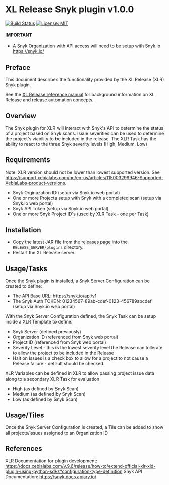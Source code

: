 # XL Release Snyk plugin v1.0.0

[![Build Status][xlr-snyk-plugin-travis-image]][xlr-snyk-plugin-travis-url]
[![License: MIT][xlr-snyk-plugin-license-image]][xlr-snyk-plugin-license-url]

[xlr-snyk-plugin-travis-image]: https://travis-ci.org/xebialabs-community/xlr-snyk-plugin.svg?branch=master
[xlr-snyk-plugin-travis-url]: https://travis-ci.org/xebialabs-community/xlr-snyk-plugin
[xlr-snyk-plugin-license-image]: https://img.shields.io/badge/License-MIT-yellow.svg
[xlr-snyk-plugin-license-url]: https://opensource.org/licenses/MIT
[xlr-snyk-plugin-downloads-image]: https://img.shields.io/github/downloads/xebialabs-community/xlr-snyk-plugin/total.svg

#### IMPORTANT ####

* A Snyk Organization with API access will need to be setup with Snyk.io <https://snyk.io/>


## Preface

This document describes the functionality provided by the XL Release (XLR) Snyk plugin.

See the [XL Release reference manual](https://docs.xebialabs.com/xl-release) for background information on XL Release and release automation concepts.  

## Overview
The Snyk plugin for XLR will interact with Snyk's API to determine the status of a project based on Snyk scans.  Issue severities can be used to determine the project's viability to be included in the release.  The XLR Task has the ability to react to the three Snyk severity levels (High, Medium, Low)

## Requirements

Note:  XLR version should not be lower than lowest supported version.  See <https://support.xebialabs.com/hc/en-us/articles/115003299946-Supported-XebiaLabs-product-versions>.

* Snyk Orginazation ID (setup via Snyk.io web portal)
* One or more Projects setup with Snyk with a completed scan (setup via Snyk.io web portal)
* Snyk API Token (setup via Snyk.io web portal)
* One or more Snyk Project ID's (used by XLR Task - one per Task)

## Installation

* Copy the latest JAR file from the [releases page](https://github.com/xebialabs-community/xlr-snyk-plugin/releases) into the `RELEASE_SERVER/plugins` directory.
* Restart the XL Release server.

## Usage/Tasks

Once the Snyk plugin is installed, a Snyk Server Configuration can be created to define:
* The API Base URL: https://snyk.io/api/v1
* The Snyk Auth TOKEN: 01234567-89ab-cdef-0123-456789abcdef (setup via Snyk.io web portal)

With the Snyk Server Configuration defined, the Snyk Task can be setup inside a XLR Template to define:
* Snyk Server (defined previously)
* Organization ID (referenced from Snyk web portal)
* Project ID (referenced from Snyk web portal)
* Severity Level - this is the lowest severity level the Release can tollerate to allow the project to be included in the Release
* Halt on Issues is a check box to allow for a project to not cause a Release failure - default should be checked.

XLR Variables can be defined in XLR to allow passing project issue data along to a secondary XLR Task for evaluation
* High (as defined by Snyk Scan)
* Medium (as defined by Snyk Scan)
* Low (as defined by Snyk Scan)

## Usage/Tiles

Once the Snyk Server Configuration is created, a Tile can be added to show all projects/issues assigned to an Organization ID

## References
XLR Documentation for plugin development: <https://docs.xebialabs.com/v.9.6/release/how-to/extend-official-xlr-xld-plugin-using-python-sdk/#configuration-type-definition>
Snyk API Documentation: <https://snyk.docs.apiary.io/>
